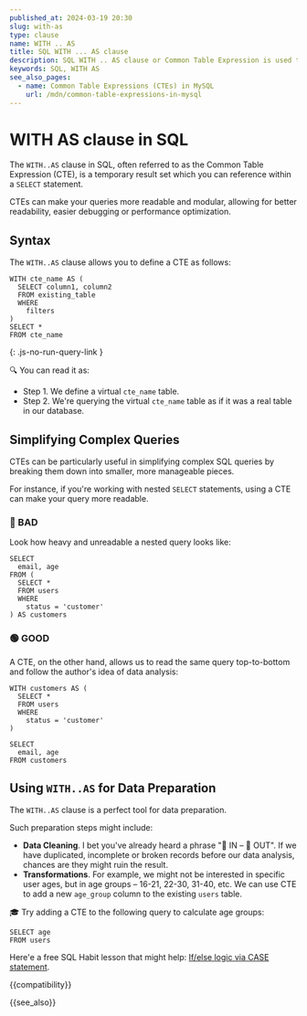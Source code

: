 ```yaml
---
published_at: 2024-03-19 20:30
slug: with-as
type: clause
name: WITH .. AS
title: SQL WITH ... AS clause
description: SQL WITH .. AS clause or Common Table Expression is used to define temporary queries (subqueries).
keywords: SQL, WITH AS
see_also_pages:
  - name: Common Table Expressions (CTEs) in MySQL
    url: /mdn/common-table-expressions-in-mysql
---
```


# WITH AS clause in SQL

The `WITH..AS` clause in SQL, often referred to as the Common Table Expression (CTE), is a temporary result set which you can reference within a `SELECT` statement.

CTEs can make your queries more readable and modular, allowing for better readability, easier debugging or performance optimization.

## Syntax

The `WITH..AS` clause allows you to define a CTE as follows:

~~~pgsql
WITH cte_name AS (
  SELECT column1, column2
  FROM existing_table
  WHERE
    filters
)
SELECT *
FROM cte_name
~~~
{: .js-no-run-query-link }

:mag: You can read it as:

* Step 1. We define a virtual `cte_name` table.
* Step 2. We're querying the virtual `cte_name` table as if it was a real table in our database.

## Simplifying Complex Queries

CTEs can be particularly useful in simplifying complex SQL queries by breaking them down into smaller, more manageable pieces.

For instance, if you're working with nested `SELECT` statements, using a CTE can make your query more readable.

### :red_circle: BAD

Look how heavy and unreadable a nested query looks like:

~~~pgsql
SELECT
  email, age
FROM (
  SELECT *
  FROM users
  WHERE
    status = 'customer'
) AS customers
~~~

### :green_circle: GOOD

A CTE, on the other hand, allows us to read the same query top-to-bottom and follow the author's idea of data analysis:

~~~pgsql
WITH customers AS (
  SELECT *
  FROM users
  WHERE
    status = 'customer'
)

SELECT
  email, age
FROM customers
~~~

## Using `WITH..AS` for Data Preparation

The `WITH..AS` clause is a perfect tool for data preparation.

Such preparation steps might include:

* **Data Cleaning**. I bet you've already heard a phrase ":hankey: IN – :hankey: OUT". If we have duplicated, incomplete or broken records before our data analysis, chances are they might ruin the result.
* **Transformations**. For example, we might not be interested in specific user ages, but in age groups – 16-21, 22-30, 31-40, etc. We can use CTE to add a new `age_group` column to the existing `users` table.

:mortar_board: Try adding a CTE to the following query to calculate age groups:

~~~pgsql
SELECT age
FROM users
~~~

Here'e a free SQL Habit lesson that might help: [If/else logic via CASE statement](/content/lessons/if-else-logic-via-case-statement).

{{compatibility}}

{{see_also}}
